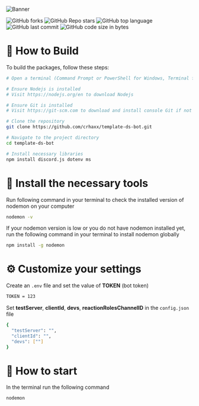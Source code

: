 ![Banner](https://i.imgur.com/mTvDmP5.png)

![GitHub forks](https://img.shields.io/github/forks/crhaxx/template-ds-bot)
![GitHub Repo stars](https://img.shields.io/github/stars/crhaxx/template-ds-bot)
![GitHub top language](https://img.shields.io/github/languages/top/crhaxx/template-ds-bot)
![GitHub last commit](https://img.shields.io/github/last-commit/crhaxx/template-ds-bot)
![GitHub code size in bytes](https://img.shields.io/github/languages/code-size/crhaxx/template-ds-bot)

# 📝 How to Build

To build the packages, follow these steps:

```bash
# Open a terminal (Command Prompt or PowerShell for Windows, Terminal for macOS or Linux)

# Ensure Nodejs is installed
# Visit https://nodejs.org/en to download Nodejs

# Ensure Git is installed
# Visit https://git-scm.com to download and install console Git if not already installed

# Clone the repository
git clone https://github.com/crhaxx/template-ds-bot.git

# Navigate to the project directory
cd template-ds-bot

# Install necessary libraries
npm install discord.js dotenv ms
```

# 📄 Install the necessary tools

Run following command in your terminal to check the installed version of nodemon on your computer

```bash
nodemon -v
```

If your nodemon version is low or you do not have nodemon installed yet, run the following command in your terminal to install nodemon globally

```bash
npm install -g nodemon
```

# ⚙️ Customize your settings

Create an `.env` file and set the value of **TOKEN** (bot token)

```bash
TOKEN = 123
```

Set **testServer**, **clientId**, **devs**, **reactionRolesChannelID** in the `config.json` file

```bash
{
  "testServer": "",
  "clientId": "",
  "devs": [""]
}
```

# 🔑 How to start

In the terminal run the following command

```bash
nodemon
```
